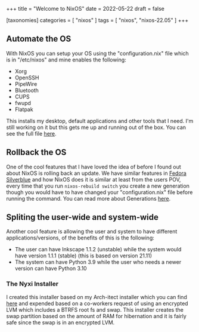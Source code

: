 +++
title = "Welcome to NixOS"
date = 2022-05-22
draft = false

[taxonomies]
categories = [ "nixos" ]
tags = [ "nixos", "nixos-22.05" ]
+++


## Automate the OS

With NixOS you can setup your OS using the "configuration.nix" file which is in "/etc/nixos" and mine enables the following:

- Xorg
- OpenSSH
- PipeWire
- Bluetooth
- CUPS
- fwupd
- Flatpak

This installs my desktop, default applications and other tools that I need. I'm still working on it but this gets me up and running out of the box. You can see the full file [here](https://gitlab.com/ahoneybun/nyxi-installer/-/blob/main/config.nix).

## Rollback the OS

One of the cool features that I have loved the idea of before I found out about NixOS is rolling back an update. We have similar features in [Fedora Silverblue](https://docs.fedoraproject.org/en-US/fedora-silverblue/updates-upgrades-rollbacks/) and how NixOS does it is similar at least from the users POV, every time that you run `nixos-rebuild switch` you create a new generation though you would have to have changed your "configuration.nix" file before running the command. You can read more about Generations [here](https://nixos.wiki/wiki/NixOS#Generations).

## Spliting the user-wide and system-wide

Another cool feature is allowing the user and system to have different applications/versions, of the benefits of this is the following:

- The user can have Inkscape 1.1.2 (unstable) while the system would have version 1.1.1 (stable) (this is based on version 21.11)
- The system can have Python 3.9 while the user who needs a newer version can have Python 3.10

### The Nyxi Installer

I created this installer based on my Arch-itect installer which you can find [here](https://gitlab.com/ahoneybun/arch-itect) and expended based on a co-workers request of using an encrypted LVM which includes a BTRFS root fs and swap. This installer creates the swap partition based on the amount of RAM for hibernation and it is fairly safe since the swap is in an encrypted LVM. 


